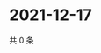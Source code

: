 # 2021-12-17

共 0 条

<!-- BEGIN WEIBO -->
<!-- 最后更新时间 Fri Dec 17 2021 23:00:30 GMT+0800 (China Standard Time) -->

<!-- END WEIBO -->
